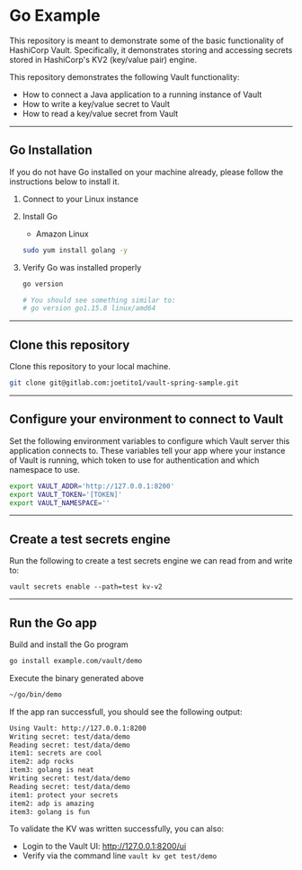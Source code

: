 # Go Example

This repository is meant to demonstrate some of the basic functionality of HashiCorp Vault. Specifically, it demonstrates storing and accessing secrets stored in HashiCorp's KV2 (key/value pair) engine. 

This repository demonstrates the following Vault functionality:

- How to connect a Java application to a running instance of Vault
- How to write a key/value secret to Vault
- How to read a key/value secret from Vault

---

## Go Installation

If you do not have Go installed on your machine already, please follow the instructions below to install it.

1) Connect to your Linux instance 

2) Install Go

    - Amazon Linux
    ```bash
    sudo yum install golang -y
    ```

3) Verify Go was installed properly

    ```bash
    go version

    # You should see something similar to:
    # go version go1.15.8 linux/amd64
    ```

---

## Clone this repository

Clone this repository to your local machine.

```bash
git clone git@gitlab.com:joetito1/vault-spring-sample.git
```

---

## Configure your environment to connect to Vault

Set the following environment variables to configure which Vault server this application connects to. These variables tell your app where your instance of Vault is running, which token to use for authentication and which namespace to use.

```bash
export VAULT_ADDR='http://127.0.0.1:8200'
export VAULT_TOKEN='[TOKEN]'
export VAULT_NAMESPACE=''
```

---

## Create a test secrets engine

Run the following to create a test secrets engine we can read from and write to:

```
vault secrets enable --path=test kv-v2
```

---

## Run the Go app

Build and install the Go program

```bash
go install example.com/vault/demo
```

Execute the binary generated above

```bash
~/go/bin/demo
```

If the app ran successfull, you should see the following output:

```bash
Using Vault: http://127.0.0.1:8200
Writing secret: test/data/demo
Reading secret: test/data/demo
item1: secrets are cool
item2: adp rocks
item3: golang is neat
Writing secret: test/data/demo
Reading secret: test/data/demo
item1: protect your secrets
item2: adp is amazing
item3: golang is fun
```

To validate the KV was written successfully, you can also:

- Login to the Vault UI: http://127.0.0.1:8200/ui
- Verify via the command line `vault kv get test/demo`